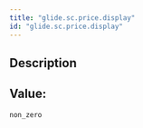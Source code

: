 ```yaml
---
title: "glide.sc.price.display"
id: "glide.sc.price.display"
---
```

## Description



## Value: 
```
non_zero
```